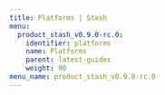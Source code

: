 ```yaml
---
title: Platforms | Stash
menu:
  product_stash_v0.9.0-rc.0:
    identifier: platforms
    name: Platforms
    parent: latest-guides
    weight: 90
menu_name: product_stash_v0.9.0-rc.0
---
```


